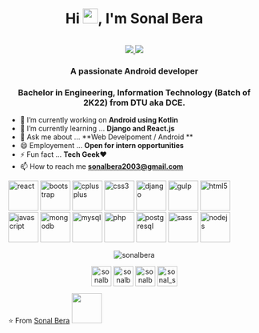 <h1 align="center">Hi <img src="https://raw.githubusercontent.com/iampavangandhi/iampavangandhi/master/gifs/Hi.gif" width="30px">, I'm Sonal Bera</h1>
 <p align="center"><br/>
   <a href="https://www.linkedin.com/in/sonalbera/">
    <img src="https://img.shields.io/badge/Linkedin-Sonal%20Bera-brightgreen">
  </a>
  
  <a href="https://www.instagram.com/sonal_sb/">
    <img src="https://img.shields.io/badge/Instagram-Sonal%20Bera-orange">
  </a>
</p>

<h3 align="center">A passionate Android developer</h3>
<h3 align="center">Bachelor in Engineering, Information Technology (Batch of 2K22) from DTU aka DCE.</h3>



- 🔭 I’m currently working on **Android using Kotlin**
- 🌱 I’m currently learning ... **Django and React.js**
- 💬 Ask me about ... **Web Develpoment / Android **
- 😄 Employement ... **Open for intern opportunities**
- ⚡ Fun fact ... **Tech Geek**❤
- 📫 How to reach me **sonalbera2003@gmail.com**

<p align="left"><img style="margin: auto;" src=https://konpa.github.io/devicon/devicon.git/icons/react/react-original-wordmark.svg alt=react width="60" height="60"/> <img style="margin: auto;" src=https://konpa.github.io/devicon/devicon.git/icons/bootstrap/bootstrap-plain.svg alt=bootstrap width="60" height="60"/> <img style="margin: auto;" src=https://konpa.github.io/devicon/devicon.git/icons/cplusplus/cplusplus-original.svg alt=cplusplus width="60" height="60"/> <img style="margin: auto;" src=https://konpa.github.io/devicon/devicon.git/icons/css3/css3-original-wordmark.svg alt=css3 width="60" height="60"/> <img style="margin: auto;" src=https://konpa.github.io/devicon/devicon.git/icons/django/django-original.svg alt=django width="60" height="60"/> <img style="margin: auto;" src=https://konpa.github.io/devicon/devicon.git/icons/gulp/gulp-plain.svg alt=gulp width="60" height="60"/> <img style="margin: auto;" src=https://konpa.github.io/devicon/devicon.git/icons/html5/html5-original-wordmark.svg alt=html5 width="60" height="60"/> <img style="margin: auto;" src=https://konpa.github.io/devicon/devicon.git/icons/javascript/javascript-original.svg alt=javascript width="60" height="60"/> <img style="margin: auto;" src=https://konpa.github.io/devicon/devicon.git/icons/mongodb/mongodb-original-wordmark.svg alt=mongodb width="60" height="60"/> <img style="margin: auto;" src=https://konpa.github.io/devicon/devicon.git/icons/mysql/mysql-original-wordmark.svg alt=mysql width="60" height="60"/> <img style="margin: auto;" src=https://konpa.github.io/devicon/devicon.git/icons/php/php-original.svg alt=php width="60" height="60"/> <img style="margin: auto;" src=https://konpa.github.io/devicon/devicon.git/icons/postgresql/postgresql-original-wordmark.svg alt=postgresql width="60" height="60"/> <img style="margin: auto;" src=https://konpa.github.io/devicon/devicon.git/icons/sass/sass-original.svg alt=sass width="60" height="60"/> <img style="margin: auto;" src=https://konpa.github.io/devicon/devicon.git/icons/nodejs/nodejs-original-wordmark.svg alt=nodejs width="60" height="60"/></p><p align="center"> <img style="margin: auto;" src=https://github-readme-stats.vercel.app/api?username=sonalbera&show_icons=true alt=sonalbera /> </p>

<p align="center">
<a href=https://www.sonalbera.tech target="blank"><img align="center" src=https://cdn.jsdelivr.net/npm/simple-icons@3.0.1/icons/gmail.svg alt="sonalbera" height="40" width="40" /></a>
<a href=https://twitter.com/sonalbera target="blank"><img align="center" src=https://cdn.jsdelivr.net/npm/simple-icons@3.0.1/icons/twitter.svg alt="sonalbera" height="40" width="40" /></a>
<a href=https://linkedin.com/in/sonalbera target="blank"><img align="center" src=https://cdn.jsdelivr.net/npm/simple-icons@3.0.1/icons/linkedin.svg alt="sonalbera" height="40" width="40" /></a>
<a href=https://instagram.com/sonal_sb target="blank"><img align="center" src=https://cdn.jsdelivr.net/npm/simple-icons@3.0.1/icons/instagram.svg alt="sonal_sb" height="40" width="40" /></a>
</p>

⭐️ From [Sonal Bera](https://github.com/sonalbera) <img src="https://media.giphy.com/media/LnQjpWaON8nhr21vNW/giphy.gif" width="60">  



